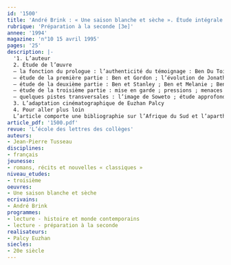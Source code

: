 ```yaml
---
id: '1500'
title: 'André Brink : « Une saison blanche et sèche ». Étude intégrale '
rubrique: 'Préparation à la seconde [3e]'
annee: '1994'
magazine: 'n°10 15 avril 1995'
pages: '25'
description: |-
  '1. L’auteur
  2. Étude de l’œuvre
  – la fonction du prologue : l’authenticité du témoignage : Ben Du Toit ; le narrateur ; les circonstances ; la matière romanesque
  – étude de la première partie : Ben et Gordon ; l’évolution de Jonathan ; les réactions ; la justice et la police ; le rôle de Ben Du Toit
  – étude de la deuxième partie : Ben et Stanley ; Ben et Melanie ; Ben et Susan : la rupture ; la progression de la narration
  – étude de la troisième partie : mise en garde ; pressions ; menaces
  – quelques pistes transversales : l’image de Soweto ; étude approfondie d’un personnage ; l’art d’écrire
  3. L’adaptation cinématographique de Euzhan Palcy
  4. Pour aller plus loin
  L’article comporte une bibliographie sur l’Afrique du Sud et l’apartheid.'
article_pdf: '1500.pdf'
revue: 'L’école des lettres des collèges'
auteurs:
- Jean-Pierre Tusseau
disciplines:
- français
jeunesse:
- romans, récits et nouvelles « classiques »
niveau_etudes:
- troisième
oeuvres:
- Une saison blanche et sèche
ecrivains:
- André Brink
programmes:
- lecture - histoire et monde contemporains
- lecture - préparation à la seconde
realisateurs:
- Palcy Euzhan
siecles:
- 20e siècle
---
```

